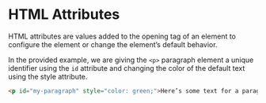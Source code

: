 # HTML Attributes

HTML attributes are values added to the opening tag of an element to configure the element or change the element’s default behavior. 

In the provided example, we are giving the `<p>` paragraph element a unique identifier using the `id` attribute and changing the color of the default text using the style attribute.

```html
<p id="my-paragraph" style="color: green;">Here’s some text for a paragraph that is being altered by HTML attributes</p>
```
